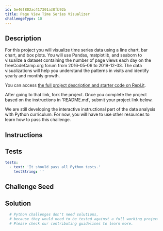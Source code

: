 ```yaml
---
id: 5e46f802ac417301a38fb92b
title: Page View Time Series Visualizer
challengeType: 10
---
```


## Description

<section id='description'>

For this project you will visualize time series data using a line chart, bar chart, and box plots. You will use Pandas, matplotlib, and seaborn to visualize a dataset containing the number of page views each day on the freeCodeCamp.org forum from 2016-05-09 to 2019-12-03. The data visualizations will help you understand the patterns in visits and identify yearly and monthly growth.

You can access [the full project description and starter code on Repl.it](https://repl.it/github/freeCodeCamp/boilerplate-page-view-time-series-visualizer).

After going to that link, fork the project. Once you complete the project based on the instructions in 'README.md', submit your project link below.

We are still developing the interactive instructional part of the data analysis with Python curriculum. For now, you will have to use other resources to learn how to pass this challenge.

</section>

## Instructions

<section id='instructions'>

</section>

## Tests

<section id='tests'>

```yml
tests:
  - text: 'It should pass all Python tests.'
    testString: ''

```

</section>

## Challenge Seed

<section id='challengeSeed'>

</section>

## Solution

<section id='solution'>

```py
  # Python challenges don't need solutions,
  # because they would need to be tested against a full working project.
  # Please check our contributing guidelines to learn more.
```

</section>
